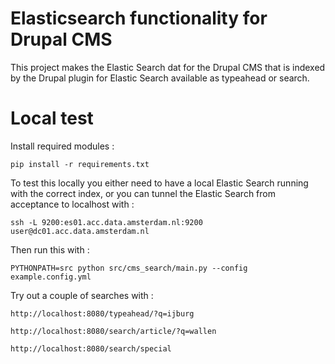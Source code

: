 # Elasticsearch functionality for Drupal CMS

This project makes the Elastic Search dat for the Drupal CMS that is indexed by the Drupal plugin for Elastic Search
available as typeahead or search.

# Local test

Install required modules :

    pip install -r requirements.txt

To test this locally you either need to have a local Elastic Search running with the correct index, or you can tunnel
the Elastic Search from acceptance to localhost with :


    ssh -L 9200:es01.acc.data.amsterdam.nl:9200 user@dc01.acc.data.amsterdam.nl

Then run this with :

    PYTHONPATH=src python src/cms_search/main.py --config example.config.yml


Try out a couple of searches with :

    http://localhost:8080/typeahead/?q=ijburg

    http://localhost:8080/search/article/?q=wallen

    http://localhost:8080/search/special
